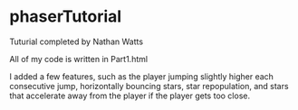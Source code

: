 # phaserTutorial
Tuturial completed by Nathan Watts

All of my code is written in Part1.html

I added a few features, such as the player jumping slightly higher each consecutive  jump, horizontally bouncing stars,
star repopulation, and stars that accelerate away from the player if the player gets too close.
